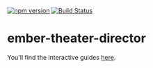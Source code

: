 [![npm version](https://badge.fury.io/js/ember-theater-director.svg)](https://badge.fury.io/js/ember-theater-director)
[![Build Status](https://travis-ci.org/ember-theater/ember-theater-director.svg?branch=master)](https://travis-ci.org/ember-theater/ember-theater-director)

# ember-theater-director

You'll find the interactive guides [here](http://www.ember.theater/learn/director).
